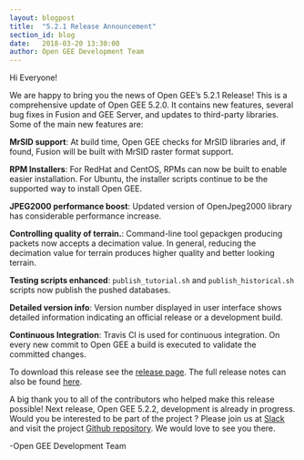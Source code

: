 ```yaml
---
layout: blogpost
title:  "5.2.1 Release Announcement"
section_id: blog
date:   2018-03-20 13:30:00
author: Open GEE Development Team
---
```


Hi Everyone!

We are happy to bring you the news of Open GEE’s 5.2.1 Release! This is a comprehensive update of Open GEE 5.2.0. It contains new features, several bug fixes in Fusion and GEE Server, 
and updates to third-party libraries. Some of the main new features are:

**MrSID support**: At build time, Open GEE checks for MrSID libraries and, if found, Fusion will be built with MrSID raster format support.

**RPM Installers**: For RedHat and CentOS, RPMs can now be built to enable easier installation. For Ubuntu, the installer scripts continue to be the supported way to install Open GEE.

**JPEG2000 performance boost**: Updated version of OpenJpeg2000 library has considerable performance increase.

**Controlling quality of terrain.**: Command-line tool gepackgen producing packets now accepts a decimation value. In general, reducing the decimation value for terrain produces higher quality and better looking terrain.

**Testing scripts enhanced**: <code>publish_tutorial.sh</code> and <code>publish_historical.sh</code> scripts now publish the pushed databases.

**Detailed version info**: Version number displayed in user interface shows detailed information indicating an official release or a development build.

**Continuous Integration**: Travis CI is used for continuous integration. On every new commit to Open GEE a build is executed to validate the committed changes.

To download this release see the [release page](https://github.com/google/earthenterprise/releases/tag/5.2.1-6.final). The full release notes can also be found [here](http://www.opengee.org/geedocs/answer/7160001.html).

A big thank you to all of the contributors who helped make this release possible! Next release, Open GEE 5.2.2, development is already in progress.
Would you be interested to be part of the project ? Please join us at <a href="http://slack.opengee.org"> Slack</a> and visit the project <a href="https://github.com/google/earthenterprise">Github repository</a>. We would love to see you there.

-Open GEE Development Team
